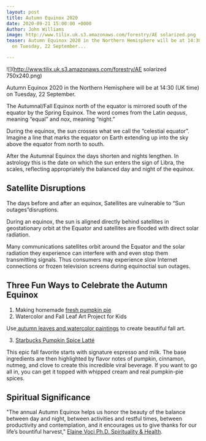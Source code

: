 ```yaml
---
layout: post
title: Autumn Equinox 2020
date: 2020-09-21 15:00:00 +0000
Author: John Williams
image: http://www.tilix.uk.s3.amazonaws.com/forestry/AE solarized.png
teaser: Autumn Equinox 2020 in the Northern Hemisphere will be at 14:30 (UK time)
  on Tuesday, 22 September...

---
```

![](http://www.tilix.uk.s3.amazonaws.com/forestry/AE solarized 750x240.png)

Autumn Equinox 2020 in the Northern Hemisphere will be at 14:30 (UK time) on Tuesday, 22 September.

The Autumnal/Fall Equinox north of the equator is mirrored south of the equator by the Spring Equinox. The word comes from the Latin _aequus_, meaning “equal” and _nox_, meaning “night.”

During the equinox, the sun crosses what we call the “celestial equator”. Imagine a line that marks the equator on Earth extending up into the sky above the equator from north to south.

After the Autumnal Equinox the days shorten and nights lengthen. In astrology this is the date on which the sun enters the sign of Libra, the scales, reflecting appropriately the balanced day and night of the equinox.

## Satellite Disruptions

The days before and after an equinox, Satellites are vulnerable to “Sun outages”disruptions.

During an equinox, the sun is aligned directly behind satellites in geostationary orbit at the Equator and satellites are flooded with direct solar radiation.

Many communications satellites orbit around the Equator and the solar radiation they experience can interfere with and even stop them transmitting signals. Thus consumers may experience slow Internet connections or frozen television screens during equinoctial sun outages.

## Three Fun Ways to Celebrate the Autumn Equinox

1. Making homemade [fresh pumpkin pie](https://www.bbc.co.uk/food/recipes/pumpkinpie_70659)
2. Watercolor and Fall Leaf Art Project for Kids

Use[ autumn leaves and watercolor paintings](https://rhythmsofplay.com/watercolor-and-fall-leaves-art/) to create beautiful fall art.

3. [Starbucks Pumpkin Spice Latté](https://www.starbucks.co.uk/menu/product/418/hot?parent=%2Fdrinks%2Fespresso-drinks%2Flatte)

This epic fall favorite starts with signature espresso and milk. The base ingredients are then   highlighted by flavor notes of pumpkin, cinnamon, nutmeg, and clove to create this incredible viral beverage. If you want to go all in, you can get it topped with whipped cream and real pumpkin-pie spices.

## Spiritual Significance

"The annual Autumn Equinox helps us honor the beauty of the balance between day and night, between activities and restful times, between productivity and contemplation, and it encourages us to give thanks for our life’s bountiful harvest," [Elaine Voci Ph.D. Spirituality & Health](https://spiritualityhealth.com/articles/2016/10/19/rites-autumn-equinox).